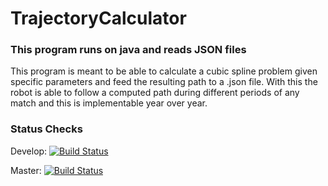 # TrajectoryCalculator
### This program runs on java and reads JSON files
This program is meant to be able to calculate a cubic spline problem given specific parameters and feed the resulting path to a .json file. With this the robot is able to follow a computed path during different periods of any match and this is implementable year over year.

### Status Checks
Develop: [![Build Status](https://travis-ci.org/frc6357/TrajectoryCalculator.svg?branch=develop)](https://travis-ci.org/frc6357/TrajectoryCalculator)

Master: [![Build Status](https://travis-ci.org/frc6357/TrajectoryCalculator.svg?branch=master)](https://travis-ci.org/frc6357/TrajectoryCalculator)
